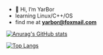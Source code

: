 - 👋 Hi, I’m YarBor
-  learning Linux/C++/OS
- find me at **yarbor@foxmail.com**


<!-- [![GitHub Streak](https://github-readme-streak-stats.herokuapp.com?user=YarBor&theme=dark&hide_border=true&border_radius=5&date_format=%5BY.%5Dn.j)](https://github.com/YarBor) -->

[![Anurag's GitHub stats](https://github-readme-stats.vercel.app/api?username=YarBor&count_private=true&theme=transparent)](https://github.com/YarBor)

[![Top Langs](https://github-readme-stats.vercel.app/api/top-langs/?username=YarBor)](https://github.com/YarBor)


<!--
**YarBor/YarBor** is a ✨ _special_ ✨ repository because its `README.md` (this file) appears on your GitHub profile.

Here are some ideas to get you started:

- 🔭 I’m currently working on ...
- 🌱 I’m currently learning ...
- 👯 I’m looking to collaborate on ...
- 🤔 I’m looking for help with ...
- 💬 Ask me about ...
- 📫 How to reach me: ...
- 😄 Pronouns: ...
- ⚡ Fun fact: ...
-->
